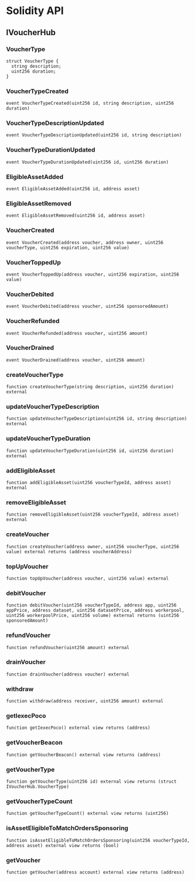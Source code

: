 # Solidity API

## IVoucherHub

### VoucherType

```solidity
struct VoucherType {
  string description;
  uint256 duration;
}
```

### VoucherTypeCreated

```solidity
event VoucherTypeCreated(uint256 id, string description, uint256 duration)
```

### VoucherTypeDescriptionUpdated

```solidity
event VoucherTypeDescriptionUpdated(uint256 id, string description)
```

### VoucherTypeDurationUpdated

```solidity
event VoucherTypeDurationUpdated(uint256 id, uint256 duration)
```

### EligibleAssetAdded

```solidity
event EligibleAssetAdded(uint256 id, address asset)
```

### EligibleAssetRemoved

```solidity
event EligibleAssetRemoved(uint256 id, address asset)
```

### VoucherCreated

```solidity
event VoucherCreated(address voucher, address owner, uint256 voucherType, uint256 expiration, uint256 value)
```

### VoucherToppedUp

```solidity
event VoucherToppedUp(address voucher, uint256 expiration, uint256 value)
```

### VoucherDebited

```solidity
event VoucherDebited(address voucher, uint256 sponsoredAmount)
```

### VoucherRefunded

```solidity
event VoucherRefunded(address voucher, uint256 amount)
```

### VoucherDrained

```solidity
event VoucherDrained(address voucher, uint256 amount)
```

### createVoucherType

```solidity
function createVoucherType(string description, uint256 duration) external
```

### updateVoucherTypeDescription

```solidity
function updateVoucherTypeDescription(uint256 id, string description) external
```

### updateVoucherTypeDuration

```solidity
function updateVoucherTypeDuration(uint256 id, uint256 duration) external
```

### addEligibleAsset

```solidity
function addEligibleAsset(uint256 voucherTypeId, address asset) external
```

### removeEligibleAsset

```solidity
function removeEligibleAsset(uint256 voucherTypeId, address asset) external
```

### createVoucher

```solidity
function createVoucher(address owner, uint256 voucherType, uint256 value) external returns (address voucherAddress)
```

### topUpVoucher

```solidity
function topUpVoucher(address voucher, uint256 value) external
```

### debitVoucher

```solidity
function debitVoucher(uint256 voucherTypeId, address app, uint256 appPrice, address dataset, uint256 datasetPrice, address workerpool, uint256 workerpoolPrice, uint256 volume) external returns (uint256 sponsoredAmount)
```

### refundVoucher

```solidity
function refundVoucher(uint256 amount) external
```

### drainVoucher

```solidity
function drainVoucher(address voucher) external
```

### withdraw

```solidity
function withdraw(address receiver, uint256 amount) external
```

### getIexecPoco

```solidity
function getIexecPoco() external view returns (address)
```

### getVoucherBeacon

```solidity
function getVoucherBeacon() external view returns (address)
```

### getVoucherType

```solidity
function getVoucherType(uint256 id) external view returns (struct IVoucherHub.VoucherType)
```

### getVoucherTypeCount

```solidity
function getVoucherTypeCount() external view returns (uint256)
```

### isAssetEligibleToMatchOrdersSponsoring

```solidity
function isAssetEligibleToMatchOrdersSponsoring(uint256 voucherTypeId, address asset) external view returns (bool)
```

### getVoucher

```solidity
function getVoucher(address account) external view returns (address)
```

